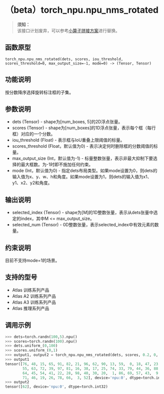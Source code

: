 # （beta）torch_npu.npu_nms_rotated

>**须知：**<br>
>该接口计划废弃，可以参考[小算子拼接方案](https://gitee.com/ascend/pytorch/blob/v2.1.0-6.0.rc1/test/network_ops/test_nms_rotated.py)进行替换。

## 函数原型

```
torch_npu.npu_nms_rotated(dets, scores, iou_threshold, scores_threshold=0, max_output_size=-1, mode=0) -> (Tensor, Tensor)
```

## 功能说明

按分数降序选择旋转标注框的子集。

## 参数说明

- dets (Tensor) - shape为[num_boxes, 5]的2D浮点张量。
- scores (Tensor) - shape为[num_boxes]的1D浮点张量，表示每个框（每行框）对应的一个分数。
- iou_threshold (Float) - 表示框与IoU重叠上限阈值的标量。
- scores_threshold (Float，默认值为0) - 表示决定何时删除框的分数阈值的标量。
- max_output_size (Int，默认值为-1) - 标量整数张量，表示非最大抑制下要选择的最大框数。为-1时即不施加任何约束。
- mode (Int，默认值为0) - 指定dets布局类型。如果mode设置为0，则dets的输入值为x、y、w、h和角度。如果mode设置为1，则dets的输入值为x1、y1、x2、y2和角度。

## 输出说明

- selected_index (Tensor) - shape为[M]的1D整数张量，表示从dets张量中选定的index，其中M <= max_output_size。
- selected_num (Tensor) - 0D整数张量，表示selected_index中有效元素的数量。

## 约束说明

目前不支持mode=1的场景。

## 支持的型号

- <term>Atlas 训练系列产品</term>
- <term>Atlas A2 训练系列产品</term>
- <term>Atlas A3 训练系列产品</term>
- <term>Atlas 推理系列产品</term>

## 调用示例

```python
>>> dets=torch.randn(100,5).npu()
>>> scores=torch.randn(100).npu()
>>> dets.uniform_(0,100)
>>> scores.uniform_(0,1)
>>> output1, output2 = torch_npu.npu_nms_rotated(dets, scores, 0.2, 0, -1, 1)
>>> output1
tensor([76, 48, 15, 65, 91, 82, 21, 96, 62, 90, 13, 59,  0, 18, 47, 23,  8, 56,
        55, 63, 72, 39, 97, 81, 16, 38, 17, 25, 74, 33, 79, 44, 36, 88, 83, 37,
        64, 45, 54, 41, 22, 28, 98, 40, 30, 20,  1, 86, 69, 57, 43,  9, 42, 27,
        71, 46, 19, 26, 78, 66,  3, 52], device='npu:0', dtype=torch.int32)
>>> output2
tensor([62], device='npu:0', dtype=torch.int32)
```

